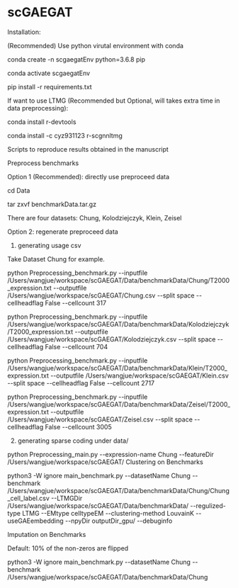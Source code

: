 # scGAEGAT

Installation:

(Recommended) Use python virutal environment with conda

conda create -n scgaegatEnv python=3.6.8 pip

conda activate scgaegatEnv

pip install -r requirements.txt


If want to use LTMG (Recommended but Optional, will takes extra time in data preprocessing):

conda install r-devtools

conda install -c cyz931123 r-scgnnltmg

Scripts to reproduce results obtained in the manuscript

Preprocess benchmarks

Option 1 (Recommended): directly use preproceed data

cd Data

tar zxvf benchmarkData.tar.gz 


There are four datasets: Chung, Kolodziejczyk, Klein, Zeisel

Option 2: regenerate preproceed data

1. generating usage csv

Take Dataset Chung for example.

python Preprocessing_benchmark.py --inputfile /Users/wangjue/workspace/scGAEGAT/Data/benchmarkData/Chung/T2000_expression.txt --outputfile /Users/wangjue/workspace/scGAEGAT/Chung.csv --split space --cellheadflag False --cellcount 317

python Preprocessing_benchmark.py --inputfile /Users/wangjue/workspace/scGAEGAT/Data/benchmarkData/Kolodziejczyk/T2000_expression.txt --outputfile /Users/wangjue/workspace/scGAEGAT/Kolodziejczyk.csv --split space --cellheadflag False --cellcount 704

python Preprocessing_benchmark.py --inputfile /Users/wangjue/workspace/scGAEGAT/Data/benchmarkData/Klein/T2000_expression.txt --outputfile /Users/wangjue/workspace/scGAEGAT/Klein.csv --split space --cellheadflag False --cellcount 2717

python Preprocessing_benchmark.py --inputfile /Users/wangjue/workspace/scGAEGAT/Data/benchmarkData/Zeisel/T2000_expression.txt --outputfile /Users/wangjue/workspace/scGAEGAT/Zeisel.csv --split space --cellheadflag False --cellcount 3005

2. generating sparse coding under data/

python Preprocessing_main.py --expression-name Chung --featureDir /Users/wangjue/workspace/scGAEGAT/
Clustering on Benchmarks

python3 -W ignore main_benchmark.py --datasetName Chung --benchmark /Users/wangjue/workspace/scGAEGAT/Data/benchmarkData/Chung/Chung_cell_label.csv --LTMGDir /Users/wangjue/workspace/scGAEGAT/Data/benchmarkData/ --regulized-type LTMG --EMtype celltypeEM --clustering-method LouvainK --useGAEembedding --npyDir outputDir_gpu/ --debuginfo  


Imputation on Benchmarks

Default: 10% of the non-zeros are flipped

python3 -W ignore main_benchmark.py --datasetName Chung --benchmark /Users/wangjue/workspace/scGAEGAT/Data/benchmarkData/Chung
